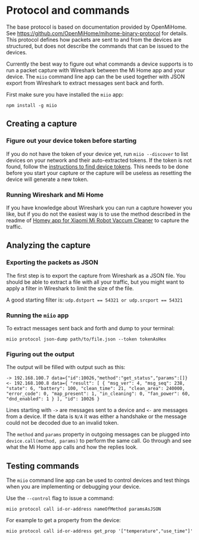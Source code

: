 # Protocol and commands

The base protocol is based on documentation provided by OpenMiHome. See https://github.com/OpenMiHome/mihome-binary-protocol for details. This
protocol defines how packets are sent to and from the devices are structured,
but does not describe the commands that can be issued to the devices.

Currently the best way to figure out what commands a device supports is to
run a packet capture with Wireshark between the Mi Home app and your device.
The `miio` command line app can the be used together with JSON export from
Wireshark to extract messages sent back and forth.

First make sure you have installed the `miio` app:

`npm install -g miio`

## Creating a capture

### Figure out your device token before starting

If you do not have the token of your device yet, run `miio --discover` to list
devices on your network and their auto-extracted tokens. If the token is not
found, follow the [instructions to find device tokens](tokens.md). This needs
to be done before you start your capture or the capture will be useless as
resetting the device will generate a new token.

### Running Wireshark and Mi Home

If you have knowledge about Wireshark you can run a capture however you like,
but if you do not the easiest way is to use the method described in the
readme of [Homey app for Xiaomi Mi Robot Vaccum Cleaner](https://github.com/jghaanstra/com.robot.xiaomi-mi) to capture the
traffic.

## Analyzing the capture

### Exporting the packets as JSON

The first step is to export the capture from Wireshark as a JSON file. You
should be able to extract a file with all your traffic, but you might want to
apply a filter in Wireshark to limit the size of the file.

A good starting filter is: `udp.dstport == 54321 or udp.srcport == 54321`

### Running the `miio` app

To extract messages sent back and forth and dump to your terminal:

`miio protocol json-dump path/to/file.json --token tokenAsHex`

### Figuring out the output

The output will be filled with output such as this:

```
-> 192.168.100.7 data={"id":10026,"method":"get_status","params":[]}
<- 192.168.100.8 data={ "result": [ { "msg_ver": 4, "msg_seq": 238, "state": 6, "battery": 100, "clean_time": 21, "clean_area": 240000, "error_code": 0, "map_present": 1, "in_cleaning": 0, "fan_power": 60, "dnd_enabled": 1 } ], "id": 10026 }
```

Lines starting with `->` are messages sent to a device and `<-` are messages
from a device. If the data is `N/A` it was either a handshake or the message
could not be decoded due to an invalid token.

The `method` and `params` property in outgoing messages can be plugged into
`device.call(method, params)` to perform the same call. Go through and see what
the Mi Home app calls and how the replies look.

## Testing commands

The `miio` command line app can be used to control devices and test things
when you are implementing or debugging your device.

Use the `--control` flag to issue a command:

`miio protocol call id-or-address nameOfMethod paramsAsJSON`

For example to get a property from the device:

`miio protocol call id-or-address get_prop '["temperature","use_time"]'`
